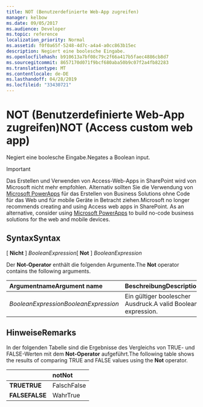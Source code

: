 ```yaml
---
title: NOT (Benutzerdefinierte Web-App zugreifen)
manager: kelbow
ms.date: 09/05/2017
ms.audience: Developer
ms.topic: reference
localization_priority: Normal
ms.assetid: f0f0a65f-5248-4d7c-a4a4-a0cc863b15ec
description: Negiert eine boolesche Eingabe.
ms.openlocfilehash: b910613a7bf08c79c2f66a417b5faec4886cb8d7
ms.sourcegitcommit: 8657170d071f9bcf680aba50b9c07f2a4fb82283
ms.translationtype: MT
ms.contentlocale: de-DE
ms.lasthandoff: 04/28/2019
ms.locfileid: "33430721"
---
```

# <a name="not-access-custom-web-app"></a><span data-ttu-id="43f76-103">NOT (Benutzerdefinierte Web-App zugreifen)</span><span class="sxs-lookup"><span data-stu-id="43f76-103">NOT (Access custom web app)</span></span>

<span data-ttu-id="43f76-104">Negiert eine boolesche Eingabe.</span><span class="sxs-lookup"><span data-stu-id="43f76-104">Negates a Boolean input.</span></span>
  
> [!IMPORTANT]
> <span data-ttu-id="43f76-p101">Das Erstellen und Verwenden von Access-Web-Apps in SharePoint wird von Microsoft nicht mehr empfohlen. Alternativ sollten Sie die Verwendung von [Microsoft PowerApps](https://powerapps.microsoft.com/en-us/) für das Erstellen von Business Solutions ohne Code für das Web und für mobile Geräte in Betracht ziehen.</span><span class="sxs-lookup"><span data-stu-id="43f76-p101">Microsoft no longer recommends creating and using Access web apps in SharePoint. As an alternative, consider using [Microsoft PowerApps](https://powerapps.microsoft.com/en-us/) to build no-code business solutions for the web and mobile devices.</span></span> 
  
## <a name="syntax"></a><span data-ttu-id="43f76-107">Syntax</span><span class="sxs-lookup"><span data-stu-id="43f76-107">Syntax</span></span>

<span data-ttu-id="43f76-108">[ **Nicht** ]  *BooleanExpression*</span><span class="sxs-lookup"><span data-stu-id="43f76-108">[ **Not** ]  *BooleanExpression*</span></span> 
  
<span data-ttu-id="43f76-109">Der **Not-Operator** enthält die folgenden Argumente.</span><span class="sxs-lookup"><span data-stu-id="43f76-109">The **Not** operator contains the following arguments.</span></span> 
  
|<span data-ttu-id="43f76-110">**Argumentname**</span><span class="sxs-lookup"><span data-stu-id="43f76-110">**Argument name**</span></span>|<span data-ttu-id="43f76-111">**Beschreibung**</span><span class="sxs-lookup"><span data-stu-id="43f76-111">**Description**</span></span>|
|:-----|:-----|
| <span data-ttu-id="43f76-112">*BooleanExpression*</span><span class="sxs-lookup"><span data-stu-id="43f76-112">*BooleanExpression*</span></span>  <br/> |<span data-ttu-id="43f76-113">Ein gültiger boolescher Ausdruck.</span><span class="sxs-lookup"><span data-stu-id="43f76-113">A valid Boolean expression.</span></span>  <br/> |
   
## <a name="remarks"></a><span data-ttu-id="43f76-114">Hinweise</span><span class="sxs-lookup"><span data-stu-id="43f76-114">Remarks</span></span>

<span data-ttu-id="43f76-115">In der folgenden Tabelle sind die Ergebnisse des Vergleichs von TRUE- und FALSE-Werten mit dem **Not-Operator** aufgeführt.</span><span class="sxs-lookup"><span data-stu-id="43f76-115">The following table shows the results of comparing TRUE and FALSE values using the **Not** operator.</span></span> 
  
||<span data-ttu-id="43f76-116">**not**</span><span class="sxs-lookup"><span data-stu-id="43f76-116">**Not**</span></span>|
|:-----|:-----|
|<span data-ttu-id="43f76-117">**TRUE**</span><span class="sxs-lookup"><span data-stu-id="43f76-117">**TRUE**</span></span> <br/> |<span data-ttu-id="43f76-118">Falsch</span><span class="sxs-lookup"><span data-stu-id="43f76-118">False</span></span>  <br/> |
|<span data-ttu-id="43f76-119">**FALSE**</span><span class="sxs-lookup"><span data-stu-id="43f76-119">**FALSE**</span></span> <br/> |<span data-ttu-id="43f76-120">Wahr</span><span class="sxs-lookup"><span data-stu-id="43f76-120">True</span></span>  <br/> |
   

